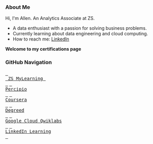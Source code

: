 ### **About Me**

Hi, I'm Allen. An Analytics Associate at ZS.
- A data enthusiast with a passion for solving business problems.
- Currently learning about data engineering and cloud computing.
- How to reach me: [LinkedIn](https://www.linkedin.com/in/allenbphilip/)

**Welcome to my certifications page** 


### **GitHub Navigation**
[<kbd> <br> ZS MyLearning <br> </kbd>](https://github.com/abphilip-work/Certifications/blob/master/MyLearning/README.md) [<kbd> <br> Percipio <br> </kbd>](https://github.com/abphilip-work/Certifications/blob/master/Percipio/README.md) [<kbd> <br> Coursera <br> </kbd>](https://github.com/abphilip-work/Certifications/blob/master/Coursera/README.md) [<kbd> <br> Degreed <br> </kbd>](https://github.com/abphilip-work/Certifications/blob/master/Degreed/README.md) [<kbd> <br> Google Cloud Qwiklabs <br> </kbd>](https://github.com/abphilip-work/Certifications/blob/master/Qwiklabs/README.md) [<kbd> <br> LinkedIn Learning <br> </kbd>](https://github.com/abphilip-work/Certifications/blob/master/LinkedIn/README.md)